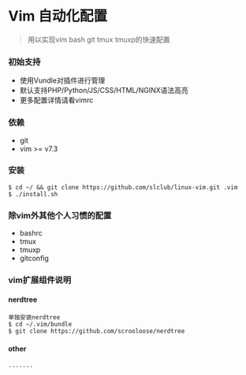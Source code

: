 Vim 自动化配置
===
> 用以实现vim bash git tmux tmuxp的快速配置

### 初始支持

* 使用Vundle对插件进行管理
* 默认支持PHP/Python/JS/CSS/HTML/NGINX语法高亮
* 更多配置详情请看vimrc

### 依赖

* git
* vim >= v7.3

### 安装
    $ cd ~/ && git clone https://github.com/slclub/linux-vim.git .vim
    $ ./install.sh
    
### 除vim外其他个人习惯的配置

* bashrc
* tmux
* tmuxp
* gitconfig

### vim扩展组件说明
#### nerdtree
    单独安装nerdtree
    $ cd ~/.vim/bundle
    $ git clone https://github.com/scrooloose/nerdtree

#### other
    .......
